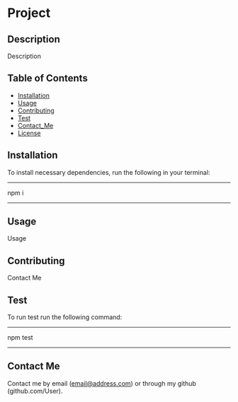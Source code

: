 # Project
  
  ## Description
  
  Description

  
  ## Table of Contents 

  * [Installation](#installation)
  * [Usage](#usage)
  * [Contributing](#contributing)
  * [Test](#test)
  * [Contact_Me](#contactme)
  * [License](#license)

  ## Installation

  To install necessary dependencies, run the following in your terminal:

  ---
  
  npm i 
  
  ---

  ## Usage

  Usage

  ## Contributing

  Contact Me

  ## Test

  To run test run the following command:

  ---

  npm test

  ---

  ## Contact Me

  Contact me by email (email@address.com) or through my github (github.com/User).

